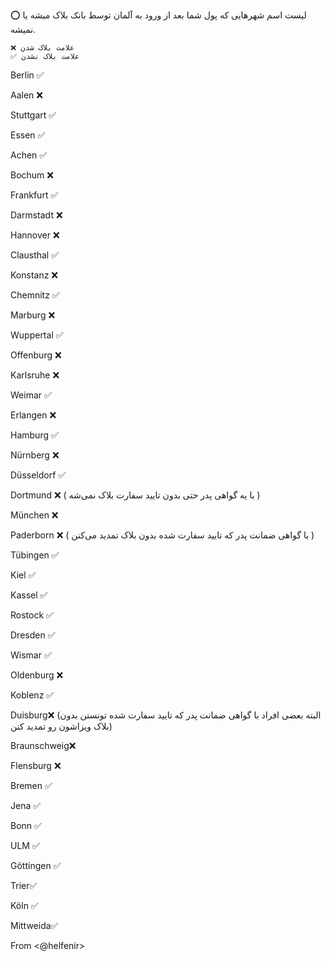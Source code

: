 ⭕️ لیست اسم شهرهایی  که پول شما بعد از ورود به آلمان توسط بانک بلاک میشه یا نمیشه.

    ❌ علامت بلاک شدن
    ✅ علامت بلاک نشدن

Berlin ✅
 
Aalen ❌

Stuttgart ✅
 
Essen ✅
 
Achen ✅
 
Bochum ❌
 
Frankfurt ✅
 
Darmstadt ❌

Hannover ❌

Clausthal ✅

Konstanz ❌
 
Chemnitz ✅
 
Marburg ❌

Wuppertal ✅

Offenburg ❌

Karlsruhe ❌

Weimar ✅

Erlangen ❌

Hamburg ✅

Nürnberg ❌

Düsseldorf ✅

Dortmund ❌
( با یه گواهی پدر حتی بدون تایید سفارت بلاک نمی‌شه ) 

München ❌

Paderborn ❌
 ( با گواهی ضمانت پدر که تایید سفارت شده بدون بلاک تمدید می‌کنن )

Tübingen ✅

Kiel ✅

Kassel ✅

Rostock ✅

Dresden ✅

Wismar ✅

Oldenburg ❌

Koblenz ✅

Duisburg❌
 (البته بعضی افراد با گواهی ضمانت پدر که تایید سفارت شده تونستن بدون بلاک  ویزاشون رو تمدید کنن)

Braunschweig❌

Flensburg ❌

Bremen ✅

Jena ✅

Bonn ✅

ULM ✅

Göttingen ✅

Trier✅

Köln ✅

Mittweida✅


From <@helfenir>